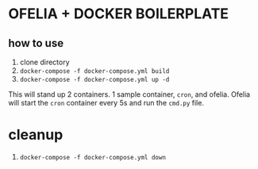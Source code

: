 # OFELIA + DOCKER BOILERPLATE

## how to use

1. clone directory
2. `docker-compose -f docker-compose.yml build`
3. `docker-compose -f docker-compose.yml up -d`


This will stand up 2 containers. 1 sample container, `cron`, and ofelia. Ofelia will start the `cron` container every 5s and run the `cmd.py` file.

# cleanup

1. `docker-compose -f docker-compose.yml down`